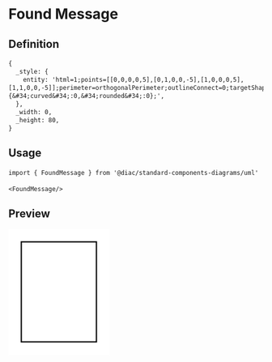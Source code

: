 # Found Message

## Definition

```
{
  _style: { 
    entity: 'html=1;points=[[0,0,0,0,5],[0,1,0,0,-5],[1,0,0,0,5],[1,1,0,0,-5]];perimeter=orthogonalPerimeter;outlineConnect=0;targetShapes=umlLifeline;portConstraint=eastwest;newEdgeStyle={&#34;curved&#34;:0,&#34;rounded&#34;:0};',
  },
  _width: 0,
  _height: 80,
}
```

## Usage

```
import { FoundMessage } from '@diac/standard-components-diagrams/uml'

<FoundMessage/>
```

## Preview

<img src="./found-message.png" width="200"/>

